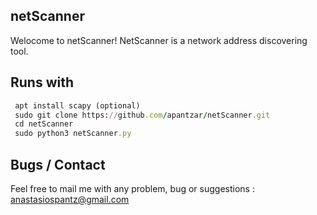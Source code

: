 ## netScanner

Welocome to netScanner!
NetScanner is a network address discovering
tool.

Runs with 
---------
```ruby
 apt install scapy (optional)
 sudo git clone https://github.com/apantzar/netScanner.git
 cd netScanner
 sudo python3 netScanner.py

```

Bugs / Contact
-------------
Feel free to mail me with any problem, bug or suggestions :
anastasiospantz@gmail.com

